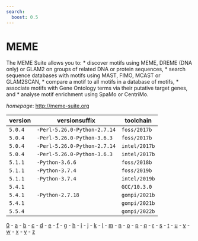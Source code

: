 ```yaml
---
search:
  boost: 0.5
---
```

# MEME

The MEME Suite allows you to: * discover motifs using MEME, DREME (DNA only) or  GLAM2 on groups of related DNA or protein sequences, * search sequence databases with motifs using  MAST, FIMO, MCAST or GLAM2SCAN, * compare a motif to all motifs in a database of motifs, * associate  motifs with Gene Ontology terms via their putative target genes, and * analyse motif enrichment  using SpaMo or CentriMo.

*homepage*: <http://meme-suite.org>

version | versionsuffix | toolchain
--------|---------------|----------
``5.0.4`` | ``-Perl-5.26.0-Python-2.7.14`` | ``foss/2017b``
``5.0.4`` | ``-Perl-5.26.0-Python-3.6.3`` | ``foss/2017b``
``5.0.4`` | ``-Perl-5.26.0-Python-2.7.14`` | ``intel/2017b``
``5.0.4`` | ``-Perl-5.26.0-Python-3.6.3`` | ``intel/2017b``
``5.1.1`` | ``-Python-3.6.6`` | ``foss/2018b``
``5.1.1`` | ``-Python-3.7.4`` | ``foss/2019b``
``5.1.1`` | ``-Python-3.7.4`` | ``intel/2019b``
``5.4.1`` |  | ``GCC/10.3.0``
``5.4.1`` | ``-Python-2.7.18`` | ``gompi/2021b``
``5.4.1`` |  | ``gompi/2021b``
``5.5.4`` |  | ``gompi/2022b``

[0](../0/index.md) - [a](../a/index.md) - [b](../b/index.md) - [c](../c/index.md) - [d](../d/index.md) - [e](../e/index.md) - [f](../f/index.md) - [g](../g/index.md) - [h](../h/index.md) - [i](../i/index.md) - [j](../j/index.md) - [k](../k/index.md) - [l](../l/index.md) - [m](../m/index.md) - [n](../n/index.md) - [o](../o/index.md) - [p](../p/index.md) - [q](../q/index.md) - [r](../r/index.md) - [s](../s/index.md) - [t](../t/index.md) - [u](../u/index.md) - [v](../v/index.md) - [w](../w/index.md) - [x](../x/index.md) - [y](../y/index.md) - [z](../z/index.md)


